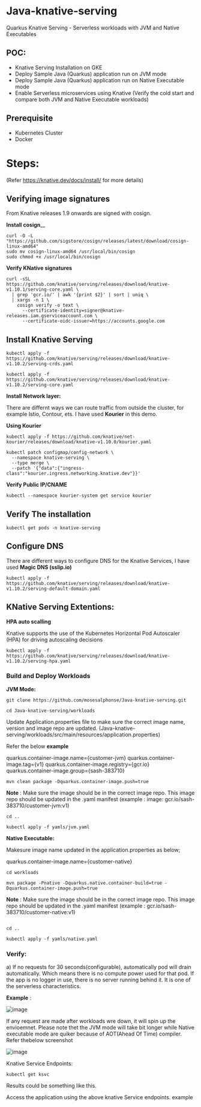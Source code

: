 # Java-knative-serving
Quarkus Knative Serving - Serverless workloads with JVM and Native Executables

## POC:
* Knative Serving Installation on GKE
* Deploy Sample Java (Quarkus) application run on JVM mode
* Deploy Sample Java (Quarkus) application run on Native Executable mode
* Enable Serverless microservices using Knative (Verify the cold start and compare both JVM and Native Executable workloads)

## Prerequisite

* Kubernetes Cluster
* Docker

# Steps:

(Refer https://knative.dev/docs/install/ for more details)

## Verifying image signatures

From Knative releases 1.9 onwards are signed with cosign.

**Install cosign**__

```
curl -O -L "https://github.com/sigstore/cosign/releases/latest/download/cosign-linux-amd64"
sudo mv cosign-linux-amd64 /usr/local/bin/cosign
sudo chmod +x /usr/local/bin/cosign
```

**Verify KNative signatures**

```
curl -sSL https://github.com/knative/serving/releases/download/knative-v1.10.1/serving-core.yaml \
  | grep 'gcr.io/' | awk '{print $2}' | sort | uniq \
  | xargs -n 1 \
    cosign verify -o text \
      --certificate-identity=signer@knative-releases.iam.gserviceaccount.com \
      --certificate-oidc-issuer=https://accounts.google.com
```

## Install Knative Serving

```
kubectl apply -f https://github.com/knative/serving/releases/download/knative-v1.10.2/serving-crds.yaml

kubectl apply -f https://github.com/knative/serving/releases/download/knative-v1.10.2/serving-core.yaml

```

**Install Network layer:**

There are differnt ways we can route traffic from outside the cluster, for example Istio, Contour, ets. I have used **Kourier** in this demo. 

**Using Kourier**

```
kubectl apply -f https://github.com/knative/net-kourier/releases/download/knative-v1.10.0/kourier.yaml

kubectl patch configmap/config-network \
  --namespace knative-serving \
  --type merge \
  --patch '{"data":{"ingress-class":"kourier.ingress.networking.knative.dev"}}'

```

**Verify Public IP/CNAME**

```
kubectl --namespace kourier-system get service kourier

```

## Verify The installation

```
kubectl get pods -n knative-serving

```

## Configure DNS

There are different ways to configure DNS for the Knative Services, I have used **Magic DNS (sslip.io)**

```
kubectl apply -f https://github.com/knative/serving/releases/download/knative-v1.10.2/serving-default-domain.yaml

```

## KNative Serving Extentions:

**HPA auto scalling**

Knative supports the use of the Kubernetes Horizontal Pod Autoscaler (HPA) for driving autoscaling decisions

```
kubectl apply -f https://github.com/knative/serving/releases/download/knative-v1.10.2/serving-hpa.yaml

```

### Build and Deploy Workloads

**JVM Mode:**
```
git clone https://github.com/mosesalphonse/Java-knative-serving.git

cd Java-knative-serving/workloads

```
Update Application.properties file to make sure the correct image name, version and image repo are updated. 
(Java-knative-serving/workloads/src/main/resources/application.properties)

Refer the below **example**


quarkus.container-image.name={customer-jvm}
quarkus.container-image.tag={v1}
quarkus.container-image.registry={gcr.io}
quarkus.container-image.group={sash-383710}

```
mvn clean package -Dquarkus.container-image.push=true

```
**Note** : Make sure the image should be in the correct image repo. This image repo should be updated in the .yaml manifest (example : image: gcr.io/sash-383710/customer-jvm:v1)
```
cd ..

kubectl apply -f yamls/jvm.yaml

```
**Native Executable:**

Makesure image name updated in the application.properties as below;

quarkus.container-image.name={customer-native}

```
cd workloads

mvn package -Pnative -Dquarkus.native.container-build=true -Dquarkus.container-image.push=true

```
**Note** : Make sure the image should be in the correct image repo. This image repo should be updated in the .yaml manifest (example : gcr.io/sash-383710/customer-native:v1)
```

cd ..

kubectl apply -f yamls/native.yaml

```

### Verify:

a) If no requests for 30 seconds(configurable), automatically pod will drain automatically. Which means there is no compute power used for that pod. If the app is no logger in use, there is no server running behind it. It is one of the serverless characteristics.

**Example** :

![image](https://github.com/mosesalphonse/Java-knative-serving/assets/16347988/0a224c3d-aa23-4aa7-8cc2-858825d278f5)

If any request are made after workloads wre down, it will spin up the envioemnet. Please note thet the JVM mode will take bit longer while Native executable mode are quiker because of AOT(Ahead Of Time) compiler. Refer thebelow screenshot

![image](https://github.com/mosesalphonse/Java-knative-serving/assets/16347988/b89877c5-6ae5-48d5-bb9a-99d27a76fd5f)


Knative Service Endpoints:

```
kubectl get ksvc

```
Results could be something like this.

Access the application using the above knative Service endpoints. example



